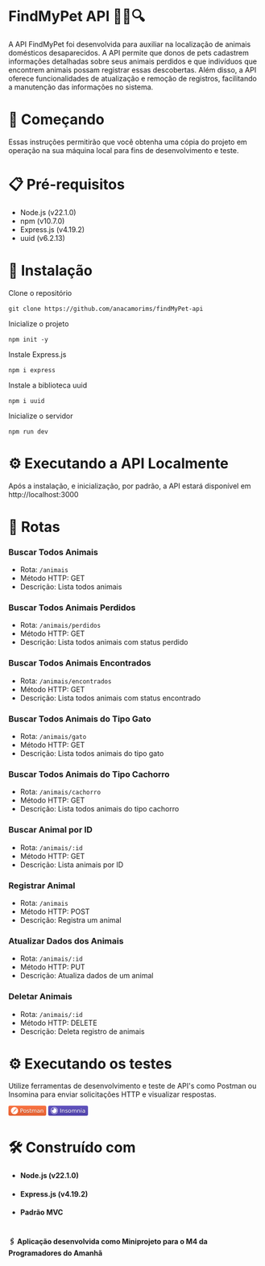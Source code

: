 
# FindMyPet API 🐶🐱🔍

A API FindMyPet foi desenvolvida para auxiliar na localização de animais domésticos desaparecidos. A API permite que donos de pets cadastrem informações detalhadas sobre seus animais perdidos e que indivíduos que encontrem animais possam registrar essas descobertas. Além disso, a API oferece funcionalidades de atualização e remoção de registros, facilitando a manutenção das informações no sistema.

# 🚀 Começando

Essas instruções permitirão que você obtenha uma cópia do projeto em operação na sua máquina local para fins de desenvolvimento e teste.

# 📋 Pré-requisitos

* Node.js  (v22.1.0)
* npm (v10.7.0)
* Express.js (v4.19.2)
* uuid (v6.2.13)

# 🔧 Instalação
Clone o repositório

```
git clone https://github.com/anacamorims/findMyPet-api 
```
Inicialize o projeto
```
npm init -y 
```
Instale Express.js
```
npm i express
```
Instale a biblioteca uuid
```
npm i uuid
```
Inicialize o servidor
```
npm run dev
```
# ⚙️ Executando a API Localmente
Após a instalação, e inicialização, por padrão, a API estará disponível em http://localhost:3000

# 📍 Rotas 

### Buscar Todos Animais
* Rota: ```/animais```
* Método HTTP: GET
* Descrição: Lista todos animais

### Buscar Todos Animais Perdidos
* Rota: ```/animais/perdidos```
* Método HTTP: GET
* Descrição: Lista todos animais com status perdido

### Buscar Todos Animais Encontrados
* Rota: ```/animais/encontrados```
* Método HTTP: GET
* Descrição: Lista todos animais com status encontrado

### Buscar Todos Animais do Tipo Gato
* Rota: ```/animais/gato```
* Método HTTP: GET
* Descrição: Lista todos animais do tipo gato

### Buscar Todos Animais do Tipo Cachorro
* Rota: ```/animais/cachorro```
* Método HTTP: GET
* Descrição: Lista todos animais do tipo cachorro

### Buscar Animal por ID
* Rota: ```/animais/:id```
* Método HTTP: GET
* Descrição: Lista animais por ID

### Registrar Animal 
* Rota: ```/animais```
* Método HTTP: POST
* Descrição: Registra um animal

### Atualizar Dados dos Animais
* Rota: ```/animais/:id```
* Método HTTP: PUT
* Descrição: Atualiza dados de um animal 

### Deletar Animais
* Rota: ```/animais/:id```
* Método HTTP: DELETE
* Descrição: Deleta registro de animais 

# ⚙️ Executando os testes
Utilize ferramentas de desenvolvimento e teste de API's como Postman ou Insomina para enviar solicitações HTTP e visualizar respostas.

![alt text](img/image.png)
![alt text](img/image-1.png)

# 🛠️ Construído com
* #### Node.js  (v22.1.0)
* #### Express.js (v4.19.2)
* #### Padrão MVC 

#

#### 🖇️ Aplicação desenvolvida como Miniprojeto para o M4 da Programadores do Amanhã




